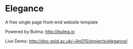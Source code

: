 # Elegance

A free single page front-end website template

Powered by Bulma: http://bulma.io

Live Demo: http://doc.gold.ac.uk/~jlin015/projects/elegance/

